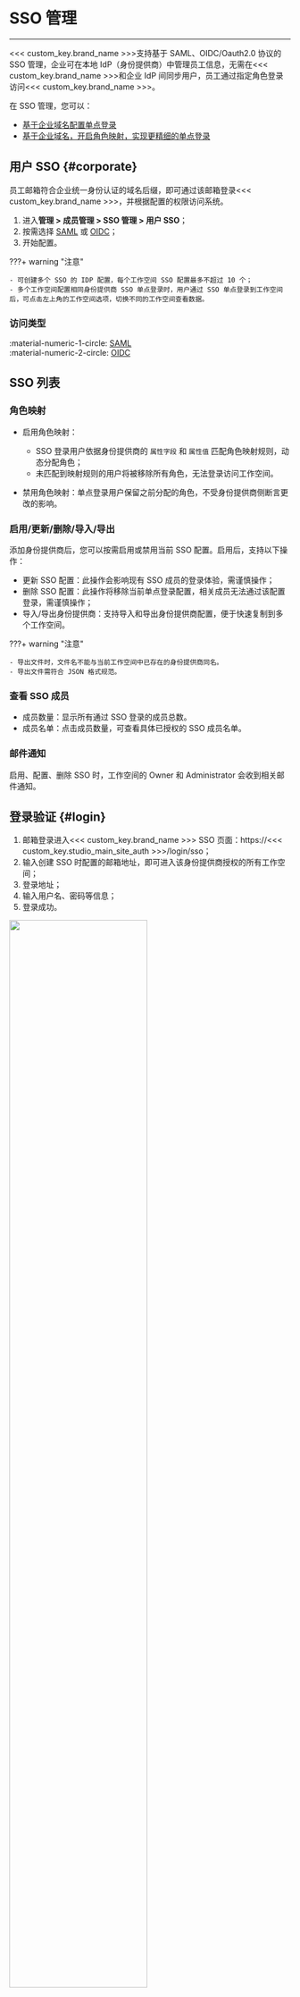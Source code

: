 # SSO 管理
---

<<< custom_key.brand_name >>>支持基于 SAML、OIDC/Oauth2.0 协议的 SSO 管理，企业可在本地 IdP（身份提供商）中管理员工信息，无需在<<< custom_key.brand_name >>>和企业 IdP 间同步用户，员工通过指定角色登录访问<<< custom_key.brand_name >>>。

在 SSO 管理，您可以：

- [基于企业域名配置单点登录](#corporate)
- [基于企业域名，开启角色映射，实现更精细的单点登录](./role_mapping.md)

## 用户 SSO {#corporate}

员工邮箱符合企业统一身份认证的域名后缀，即可通过该邮箱登录<<< custom_key.brand_name >>>，并根据配置的权限访问系统。

1. 进入**管理 > 成员管理 > SSO 管理 > 用户 SSO**；
2. 按需选择 [SAML](#saml) 或 [OIDC](#oidc)；
3. 开始配置。

???+ warning "注意"

    - 可创建多个 SSO 的 IDP 配置，每个工作空间 SSO 配置最多不超过 10 个；
    - 多个工作空间配置相同身份提供商 SSO 单点登录时，用户通过 SSO 单点登录到工作空间后，可点击左上角的工作空间选项，切换不同的工作空间查看数据。

### 访问类型

:material-numeric-1-circle: [SAML](./saml.md)   
:material-numeric-2-circle: [OIDC](./oidc.md)    


## SSO 列表

### 角色映射

- 启用角色映射：   
    
    - SSO 登录用户依据身份提供商的 `属性字段` 和 `属性值` 匹配角色映射规则，动态分配角色；   
    - 未匹配到映射规则的用户将被移除所有角色，无法登录访问工作空间。

- 禁用角色映射：单点登录用户保留之前分配的角色，不受身份提供商侧断言更改的影响。



### 启用/更新/删除/导入/导出

添加身份提供商后，您可以按需启用或禁用当前 SSO 配置。启用后，支持以下操作：

- 更新 SSO 配置：此操作会影响现有 SSO 成员的登录体验，需谨慎操作；    
- 删除 SSO 配置：此操作将移除当前单点登录配置，相关成员无法通过该配置登录，需谨慎操作；
- 导入/导出身份提供商：支持导入和导出身份提供商配置，便于快速复制到多个工作空间。

???+ warning "注意"

    - 导出文件时，文件名不能与当前工作空间中已存在的身份提供商同名。
    - 导出文件需符合 JSON 格式规范。


### 查看 SSO 成员

- 成员数量：显示所有通过 SSO 登录的成员总数。  
- 成员名单：点击成员数量，可查看具体已授权的 SSO 成员名单。


### 邮件通知

启用、配置、删除 SSO 时，工作空间的 Owner 和 Administrator 会收到相关邮件通知。


## 登录验证 {#login}

1. 邮箱登录进入<<< custom_key.brand_name >>> SSO 页面：https://<<< custom_key.studio_main_site_auth >>>/login/sso；
2. 输入创建 SSO 时配置的邮箱地址，即可进入该身份提供商授权的所有工作空间；
3. 登录地址；
4. 输入用户名、密码等信息；
5. 登录成功。


<img src="../img/sso_login.png" width="70%" >


<img src="../img/sso_login_1.png" width="70%" >

???+ warning "注意"

    - 如果工作空间启用了[角色映射](./role_mapping.md)，但当前用户未匹配到角色或角色映射被禁用，将提示“无访问权限”；   
    - 工作空间删除身份提供商后，用户选择 SSO 登录时，将看不到未授权的工作空间。


